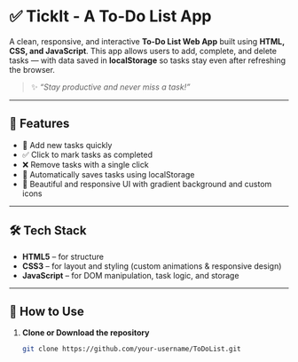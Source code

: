 # ✅ TickIt - A To-Do List App

A clean, responsive, and interactive **To-Do List Web App** built using **HTML, CSS, and JavaScript**. This app allows users to add, complete, and delete tasks — with data saved in **localStorage** so tasks stay even after refreshing the browser.

> ✨ *“Stay productive and never miss a task!”*

---

## 🌟 Features

- 📝 Add new tasks quickly
- ✅ Click to mark tasks as completed
- ❌ Remove tasks with a single click
- 💾 Automatically saves tasks using localStorage
- 🎨 Beautiful and responsive UI with gradient background and custom icons

---

## 🛠️ Tech Stack

- **HTML5** – for structure  
- **CSS3** – for layout and styling (custom animations & responsive design)  
- **JavaScript** – for DOM manipulation, task logic, and storage

---

## 🚀 How to Use

1. **Clone or Download the repository**
   ```bash
   git clone https://github.com/your-username/ToDoList.git
